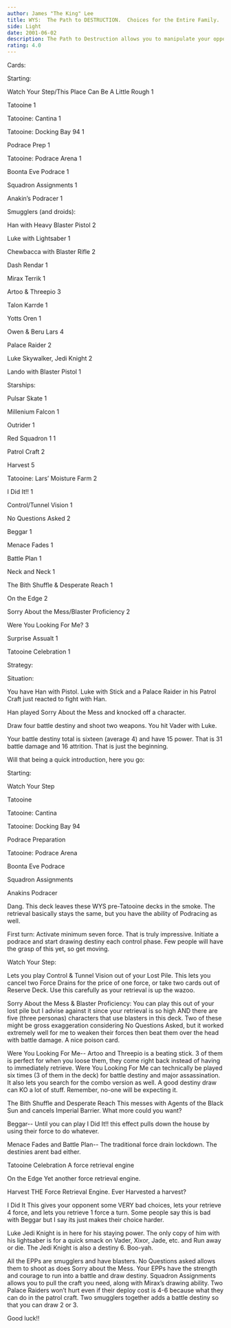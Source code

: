 ```yaml
---
author: James "The King" Lee
title: WYS:  The Path to DESTRUCTION.  Choices for the Entire Family.
side: Light
date: 2001-06-02
description: The Path to Destruction allows you to manipulate your opponent, retrieve everything, and do it again, again, again!  I think I’m addicted.
rating: 4.0
---
```

Cards: 

Starting:	

Watch Your Step/This Place Can Be A Little Rough	1
Tatooine	1
Tatooine: Cantina	1
Tatooine: Docking Bay 94	1
Podrace Prep	1
Tatooine: Podrace Arena	1
Boonta Eve Podrace	1
Squadron Assignments	1
Anakin’s Podracer	1

Smugglers (and droids):	

Han with Heavy Blaster Pistol	2
Luke with Lightsaber	1
Chewbacca with Blaster Rifle	2
Dash Rendar	1
Mirax Terrik	1

Artoo & Threepio	3
Talon Karrde	1
Yotts Oren	1
Owen & Beru Lars	4
Palace Raider	2
Luke Skywalker, Jedi Knight	2
Lando with Blaster Pistol	1


Starships:	

Pulsar Skate	1
Millenium Falcon	1
Outrider	1
Red Squadron 1	1
Patrol Craft	2

Harvest	5
Tatooine: Lars’ Moisture Farm	2

I Did It!!	1


Control/Tunnel Vision	1
No Questions Asked	2
Beggar 	1
Menace Fades	1
Battle Plan	1
Neck and Neck	1
The Bith Shuffle & Desperate Reach	1
On the Edge	2
Sorry About the Mess/Blaster Proficiency	2
Were You Looking For Me?	3
Surprise Assualt	1
Tatooine Celebration	1


Strategy: 

Situation:
You have Han with Pistol.  Luke with Stick and a Palace Raider in his Patrol Craft just reacted to fight with Han.
Han played Sorry About the Mess and knocked off a character.  
Draw four battle destiny and shoot two weapons.  You hit Vader with Luke.  
Your battle destiny total is sixteen (average 4) and have 15 power.  That is 31 battle damage and 16 attrition.  That is just the beginning.

Will that being a quick introduction, here you go:

Starting:
Watch Your Step
Tatooine
Tatooine: Cantina
Tatooine: Docking Bay 94
Podrace Preparation
Tatooine:  Podrace Arena
Boonta Eve Podrace
Squadron Assignments
Anakins Podracer

Dang.  This deck leaves these WYS pre-Tatooine decks in the smoke.  The retrieval basically stays the same, but you have the ability of Podracing as well. 

First turn:  Activate minimum seven force.  That is truly impressive.  Initiate a podrace and start drawing destiny each control phase.  Few people will have the grasp of this yet, so get moving.  

Watch Your Step:

Lets you play Control & Tunnel Vision out of your Lost Pile.  This lets you cancel two Force Drains for the price of one force, or take two cards out of Reserve Deck.  Use this carefully as your retrieval is up the wazoo.

Sorry About the Mess & Blaster Proficiency:  You can play this out of your lost pile but I advise against it since your retrieval is so high AND there are five (three personas) characters that use blasters in this deck.  Two of these might be gross exaggeration considering No Questions Asked, but it worked extremely well for me to weaken their forces then beat them over the head with battle damage.  A nice poison card.

Were You Looking For Me--  Artoo and Threepio is a beating stick.  3 of them is perfect for when you loose them, they come right back instead of having to immediately retrieve.  Were You Looking For Me can technically be played six times (3 of them in the deck) for battle destiny and major assassination.  It also lets you search for the combo version as well.  A good destiny draw can KO a lot of stuff.   Remember, no-one will be expecting it.  

The Bith Shuffle and Desperate Reach  This messes with Agents of the Black Sun and cancels Imperial Barrier.  What more could you want?

Beggar--  Until you can play I Did It!! this effect pulls down the house by using their force to do whatever.  

Menace Fades and Battle Plan--  The traditional force drain lockdown.  The destinies arent bad either.

Tatooine Celebration  A force retrieval engine

On the Edge   Yet another force retrieval engine. 

Harvest  THE Force Retrieval Engine.  Ever Harvested a harvest?

I Did It   This gives your opponent some VERY bad choices, lets your retrieve 4 force, and lets you retrieve 1 force a turn.  Some people say this is bad with Beggar but I say its just makes their choice harder.

Luke Jedi Knight is in here for his staying power.  The only copy of him with his lightsaber is for a quick smack on Vader, Xixor, Jade, etc. and Run away or die.  The Jedi Knight is also a destiny 6.  Boo-yah.

All the EPPs are smugglers and have blasters.  No Questions asked allows them to shoot as does Sorry about the Mess.  Your EPPs have the strength and courage to run into a battle and draw destiny.  Squadron Assignments allows you to pull the craft you need, along with Mirax’s drawing ability.  Two Palace Raiders won’t hurt even if their deploy cost is 4-6 because what they can do in the patrol craft.  Two smugglers together adds a battle destiny so that you can draw 2 or 3.  

Good luck!!   